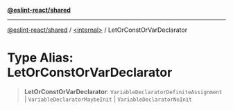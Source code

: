 [**@eslint-react/shared**](../../README.md)

***

[@eslint-react/shared](../../README.md) / [\<internal\>](../README.md) / LetOrConstOrVarDeclarator

# Type Alias: LetOrConstOrVarDeclarator

> **LetOrConstOrVarDeclarator**: `VariableDeclaratorDefiniteAssignment` \| `VariableDeclaratorMaybeInit` \| `VariableDeclaratorNoInit`
